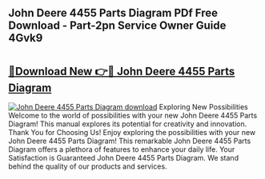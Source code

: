 ## John Deere 4455 Parts Diagram PDf Free Download - Part-2pn Service Owner Guide 4Gvk9

# <h2><a href="http://dfpbts.blite.top/?on=John+Deere+4455+Parts+Diagram">🔗Download New 👉🔴 John Deere 4455 Parts Diagram</a></h2>

[![John Deere 4455 Parts Diagram download](https://i.imgur.com/lujVjoI.png)](http://dfpbts.blite.top/?on=John+Deere+4455+Parts+Diagram)
Exploring New Possibilities Welcome to the world of possibilities with your new John Deere 4455 Parts Diagram! This manual explores its potential for creativity and innovation. Thank You for Choosing Us! Enjoy exploring the possibilities with your new John Deere 4455 Parts Diagram! This remarkable John Deere 4455 Parts Diagram offers a plethora of features to enhance your daily life. Your Satisfaction is Guaranteed John Deere 4455 Parts Diagram. We stand behind the quality of our products and services.
